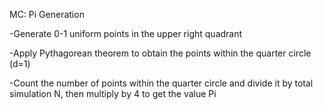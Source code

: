 MC: Pi Generation

-Generate 0-1 uniform points in the upper right quadrant

-Apply Pythagorean theorem to obtain the points within the quarter circle (d=1)

-Count the number of points within the quarter circle and divide it by total simulation N, then multiply by 4 to get the value Pi
